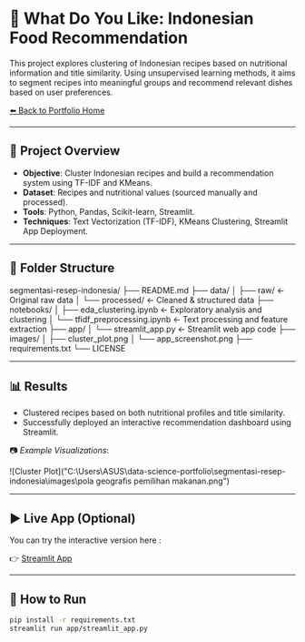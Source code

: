 # 🍲 What Do You Like: Indonesian Food Recommendation

This project explores clustering of Indonesian recipes based on nutritional information and title similarity. Using unsupervised learning methods, it aims to segment recipes into meaningful groups and recommend relevant dishes based on user preferences.

[⬅️ Back to Portfolio Home](../README.md)

---

## 📌 Project Overview

- **Objective**: Cluster Indonesian recipes and build a recommendation system using TF-IDF and KMeans.
- **Dataset**: Recipes and nutritional values (sourced manually and processed).
- **Tools**: Python, Pandas, Scikit-learn, Streamlit.
- **Techniques**: Text Vectorization (TF-IDF), KMeans Clustering, Streamlit App Deployment.

---

## 📁 Folder Structure
segmentasi-resep-indonesia/
├── README.md
├── data/
│ ├── raw/ <- Original raw data
│ └── processed/ <- Cleaned & structured data
├── notebooks/
│ ├── eda_clustering.ipynb <- Exploratory analysis and clustering
│ └── tfidf_preprocessing.ipynb <- Text processing and feature extraction
├── app/
│ └── streamlit_app.py <- Streamlit web app code
├── images/
│ ├── cluster_plot.png
│ └── app_screenshot.png
├── requirements.txt
└── LICENSE


---

## 📊 Results

- Clustered recipes based on both nutritional profiles and title similarity.
- Successfully deployed an interactive recommendation dashboard using Streamlit.

📷 *Example Visualizations*:

![Cluster Plot]("C:\Users\ASUS\data-science-portfolio\segmentasi-resep-indonesia\images\pola geografis pemilihan makanan.png")

---

## ▶️ Live App (Optional)

You can try the interactive version here :

👉 [Streamlit App](https://streamlit.app/link)

---

## 🔧 How to Run

```bash
pip install -r requirements.txt
streamlit run app/streamlit_app.py

